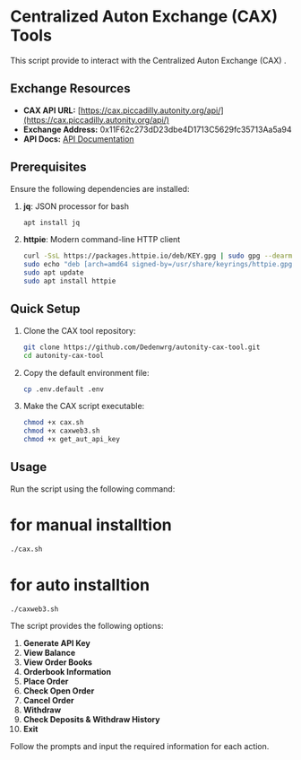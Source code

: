 # Centralized Auton Exchange (CAX) Tools

This script provide to interact with the Centralized Auton Exchange (CAX) .

## Exchange Resources

- **CAX API URL:** [https://cax.piccadilly.autonity.org/api/](https://cax.piccadilly.autonity.org/api/)
- **Exchange Address:** 0x11F62c273dD23dbe4D1713C5629fc35713Aa5a94
- **API Docs:** [API Documentation](https://cax.piccadilly.autonity.org/docs)

## Prerequisites

Ensure the following dependencies are installed:

1. **jq**: JSON processor for bash
   ```bash
   apt install jq
   ```

2. **httpie**: Modern command-line HTTP client
   ```bash
   curl -SsL https://packages.httpie.io/deb/KEY.gpg | sudo gpg --dearmor -o /usr/share/keyrings/httpie.gpg
   sudo echo "deb [arch=amd64 signed-by=/usr/share/keyrings/httpie.gpg] https://packages.httpie.io/deb ./" > /etc/apt/sources.list.d/httpie.list
   sudo apt update
   sudo apt install httpie
   ```

## Quick Setup

1. Clone the CAX tool repository:
   ```bash
   git clone https://github.com/Dedenwrg/autonity-cax-tool.git
   cd autonity-cax-tool
   ```

2. Copy the default environment file:
   ```bash
   cp .env.default .env
   ```

3. Make the CAX script executable:
   ```bash
   chmod +x cax.sh
   chmod +x caxweb3.sh
   chmod +x get_aut_api_key
   ```
   
## Usage

Run the script using the following command:

# for manual installtion 
```bash
./cax.sh
```
# for auto installtion 
```
./caxweb3.sh
```
The script provides the following options:

1. **Generate API Key**
2. **View Balance**
3. **View Order Books**
4. **Orderbook Information**
5. **Place Order**
6. **Check Open Order**
7. **Cancel Order**
8. **Withdraw**
9. **Check Deposits & Withdraw History**
10. **Exit**

Follow the prompts and input the required information for each action.

